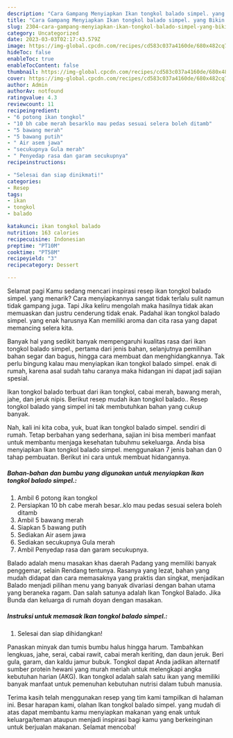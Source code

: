 ```yaml
---
description: "Cara Gampang Menyiapkan Ikan tongkol balado simpel. yang Bikin Ngiler "
title: "Cara Gampang Menyiapkan Ikan tongkol balado simpel. yang Bikin Ngiler "
slug: 2304-cara-gampang-menyiapkan-ikan-tongkol-balado-simpel-yang-bikin-ngiler
category: Uncategorized
date: 2023-03-03T02:17:43.579Z
image: https://img-global.cpcdn.com/recipes/cd583c037a4160de/680x482cq70/ikan-tongkol-balado-simpel-foto-resep-utama.jpg
hideToc: false
enableToc: true
enableTocContent: false
thumbnail: https://img-global.cpcdn.com/recipes/cd583c037a4160de/680x482cq70/ikan-tongkol-balado-simpel-foto-resep-utama.jpg
cover: https://img-global.cpcdn.com/recipes/cd583c037a4160de/680x482cq70/ikan-tongkol-balado-simpel-foto-resep-utama.jpg
author: Admin
authorAv: notfound
ratingvalue: 4.3
reviewcount: 11
recipeingredient:
- "6 potong ikan tongkol"
- "10 bh cabe merah besarklo mau pedas sesuai selera boleh ditamb"
- "5 bawang merah"
- "5 bawang putih"
- " Air asem jawa"
- "secukupnya Gula merah"
- " Penyedap rasa dan garam secukupnya"
recipeinstructions:

- "Selesai dan siap dinikmati!"
categories:
- Resep
tags:
- ikan
- tongkol
- balado

katakunci: ikan tongkol balado 
nutrition: 163 calories
recipecuisine: Indonesian
preptime: "PT10M"
cooktime: "PT58M"
recipeyield: "3"
recipecategory: Dessert

---
```



Selamat pagi Kamu sedang mencari inspirasi resep ikan tongkol balado simpel. yang menarik? Cara menyiapkannya sangat tidak terlalu sulit namun tidak gampang juga. Tapi Jika keliru mengolah maka hasilnya tidak akan memuaskan dan justru cenderung tidak enak. Padahal ikan tongkol balado simpel. yang enak harusnya Kan memiliki aroma dan cita rasa yang dapat memancing selera kita.


Banyak hal yang sedikit banyak mempengaruhi kualitas rasa dari ikan tongkol balado simpel., pertama dari jenis bahan, selanjutnya pemilihan bahan segar dan bagus, hingga cara membuat dan menghidangkannya. Tak perlu bingung kalau mau menyiapkan ikan tongkol balado simpel. enak di rumah, karena asal sudah tahu caranya maka hidangan ini dapat jadi sajian spesial.

Ikan tongkol balado terbuat dari ikan tongkol, cabai merah, bawang merah, jahe, dan jeruk nipis. Berikut resep mudah ikan tongkol balado.. Resep tongkol balado yang simpel ini tak membutuhkan bahan yang cukup banyak.


Nah, kali ini kita coba, yuk, buat ikan tongkol balado simpel. sendiri di rumah. Tetap berbahan yang sederhana, sajian ini bisa memberi manfaat untuk membantu menjaga kesehatan tubuhmu sekeluarga. Anda bisa menyiapkan Ikan tongkol balado simpel. menggunakan 7 jenis bahan dan 0 tahap pembuatan. Berikut ini cara untuk membuat hidangannya.

<!--inarticleads1-->

##### Bahan-bahan dan bumbu yang digunakan untuk menyiapkan Ikan tongkol balado simpel.:

1. Ambil 6 potong ikan tongkol
1. Persiapkan 10 bh cabe merah besar..klo mau pedas sesuai selera boleh ditamb
1. Ambil 5 bawang merah
1. Siapkan 5 bawang putih
1. Sediakan  Air asem jawa
1. Sediakan secukupnya Gula merah
1. Ambil  Penyedap rasa dan garam secukupnya.


Balado adalah menu masakan khas daerah Padang yang memiliki banyak penggemar, selain Rendang tentunya. Rasanya yang lezat, bahan yang mudah didapat dan cara memasaknya yang praktis dan singkat, menjadikan Balado menjadi pilihan menu yang banyak divariasi dengan bahan utama yang beraneka ragam. Dan salah satunya adalah Ikan Tongkol Balado. Jika Bunda dan keluarga di rumah doyan dengan masakan. 

<!--inarticleads2-->

##### Instruksi untuk memasak Ikan tongkol balado simpel.:


1. Selesai dan siap dihidangkan!

Panaskan minyak dan tumis bumbu halus hingga harum. Tambahkan lengkuas, jahe, serai, cabai rawit, cabai merah keriting, dan daun jeruk. Beri gula, garam, dan kaldu jamur bubuk. Tongkol dapat Anda jadikan alternatif sumber protein hewani yang murah meriah untuk melengkapi angka kebutuhan harian (AKG). Ikan tongkol adalah salah satu ikan yang memiliki banyak manfaat untuk pemenuhan kebutuhan nutrisi dalam tubuh manusia. 

Terima kasih telah menggunakan resep yang tim kami tampilkan di halaman ini. Besar harapan kami, olahan Ikan tongkol balado simpel. yang mudah di atas dapat membantu kamu menyiapkan makanan yang enak untuk keluarga/teman ataupun menjadi inspirasi bagi kamu yang berkeinginan untuk berjualan makanan. Selamat mencoba!
